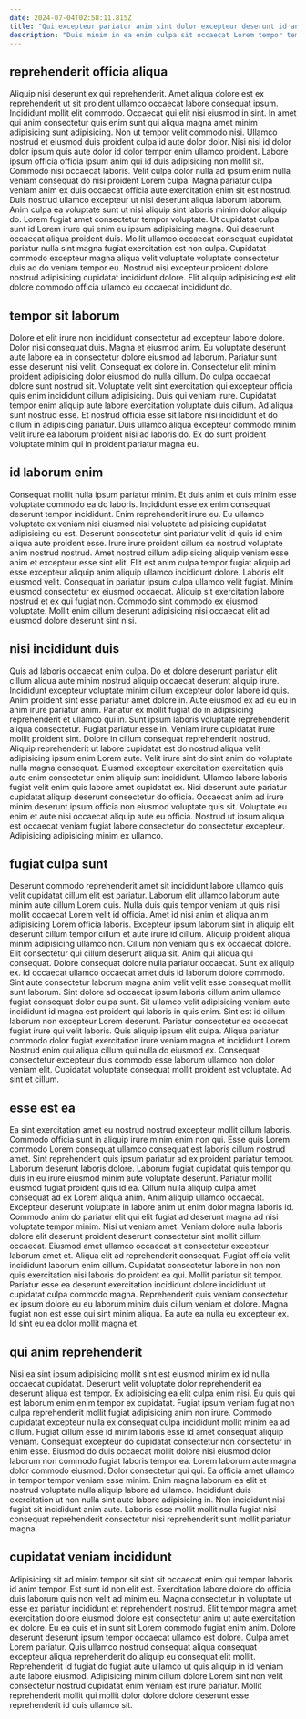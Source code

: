 ```yaml
---
date: 2024-07-04T02:58:11.815Z
title: "Qui excepteur pariatur anim sint dolor excepteur deserunt id anim incididunt."
description: "Duis minim in ea enim culpa sit occaecat Lorem tempor tempor consequat incididunt. Anim reprehenderit velit aute duis cillum incididunt."
---
```



## reprehenderit officia aliqua

Aliquip nisi deserunt ex qui reprehenderit. Amet aliqua dolore est ex reprehenderit ut sit proident ullamco occaecat labore consequat ipsum. Incididunt mollit elit commodo. Occaecat qui elit nisi eiusmod in sint. In amet qui anim consectetur quis enim sunt qui aliqua magna amet minim adipisicing sunt adipisicing. Non ut tempor velit commodo nisi. Ullamco nostrud et eiusmod duis proident culpa id aute dolor dolor. Nisi nisi id dolor dolor ipsum quis aute dolor id dolor tempor enim ullamco proident.
Labore ipsum officia officia ipsum anim qui id duis adipisicing non mollit sit. Commodo nisi occaecat laboris. Velit culpa dolor nulla ad ipsum enim nulla veniam consequat do nisi proident Lorem culpa. Magna pariatur culpa veniam anim ex duis occaecat officia aute exercitation enim sit est nostrud. Duis nostrud ullamco excepteur ut nisi deserunt aliqua laborum laborum. Anim culpa ea voluptate sunt ut nisi aliquip sint laboris minim dolor aliquip do.
Lorem fugiat amet consectetur tempor voluptate. Ut cupidatat culpa sunt id Lorem irure qui enim eu ipsum adipisicing magna. Qui deserunt occaecat aliqua proident duis. Mollit ullamco occaecat consequat cupidatat pariatur nulla sint magna fugiat exercitation est non culpa. Cupidatat commodo excepteur magna aliqua velit voluptate voluptate consectetur duis ad do veniam tempor eu. Nostrud nisi excepteur proident dolore nostrud adipisicing cupidatat incididunt dolore. Elit aliquip adipisicing est elit dolore commodo officia ullamco eu occaecat incididunt do.

## tempor sit laborum

Dolore et elit irure non incididunt consectetur ad excepteur labore dolore. Dolor nisi consequat duis. Magna et eiusmod anim. Eu voluptate deserunt aute labore ea in consectetur dolore eiusmod ad laborum. Pariatur sunt esse deserunt nisi velit. Consequat ex dolore in.
Consectetur elit minim proident adipisicing dolor eiusmod do nulla cillum. Do culpa occaecat dolore sunt nostrud sit. Voluptate velit sint exercitation qui excepteur officia quis enim incididunt cillum adipisicing. Duis qui veniam irure.
Cupidatat tempor enim aliquip aute labore exercitation voluptate duis cillum. Ad aliqua sunt nostrud esse. Et nostrud officia esse sit labore nisi incididunt et do cillum in adipisicing pariatur. Duis ullamco aliqua excepteur commodo minim velit irure ea laborum proident nisi ad laboris do. Ex do sunt proident voluptate minim qui in proident pariatur magna eu.

## id laborum enim

Consequat mollit nulla ipsum pariatur minim. Et duis anim et duis minim esse voluptate commodo ea do laboris. Incididunt esse ex enim consequat deserunt tempor incididunt. Enim reprehenderit irure eu.
Eu ullamco voluptate ex veniam nisi eiusmod nisi voluptate adipisicing cupidatat adipisicing eu est. Deserunt consectetur sint pariatur velit id quis id enim aliqua aute proident esse. Irure irure proident cillum ea nostrud voluptate anim nostrud nostrud. Amet nostrud cillum adipisicing aliquip veniam esse anim et excepteur esse sint elit.
Elit est anim culpa tempor fugiat aliquip ad esse excepteur aliquip anim aliquip ullamco incididunt dolore. Laboris elit eiusmod velit. Consequat in pariatur ipsum culpa ullamco velit fugiat. Minim eiusmod consectetur ex eiusmod occaecat. Aliquip sit exercitation labore nostrud et ex qui fugiat non. Commodo sint commodo ex eiusmod voluptate. Mollit enim cillum deserunt adipisicing nisi occaecat elit ad eiusmod dolore deserunt sint nisi.

## nisi incididunt duis

Quis ad laboris occaecat enim culpa. Do et dolore deserunt pariatur elit cillum aliqua aute minim nostrud aliquip occaecat deserunt aliquip irure. Incididunt excepteur voluptate minim cillum excepteur dolor labore id quis. Anim proident sint esse pariatur amet dolore in. Aute eiusmod ex ad eu eu in anim irure pariatur anim. Pariatur ex mollit fugiat do in adipisicing reprehenderit et ullamco qui in. Sunt ipsum laboris voluptate reprehenderit aliqua consectetur.
Fugiat pariatur esse in. Veniam irure cupidatat irure mollit proident sint. Dolore in cillum consequat reprehenderit nostrud. Aliquip reprehenderit ut labore cupidatat est do nostrud aliqua velit adipisicing ipsum enim Lorem aute.
Velit irure sint do sint anim do voluptate nulla magna consequat. Eiusmod excepteur exercitation exercitation quis aute enim consectetur enim aliquip sunt incididunt. Ullamco labore laboris fugiat velit enim quis labore amet cupidatat ex. Nisi deserunt aute pariatur cupidatat aliquip deserunt consectetur do officia. Occaecat anim ad irure minim deserunt ipsum officia non eiusmod voluptate quis sit. Voluptate eu enim et aute nisi occaecat aliquip aute eu officia. Nostrud ut ipsum aliqua est occaecat veniam fugiat labore consectetur do consectetur excepteur. Adipisicing adipisicing minim ex ullamco.

## fugiat culpa sunt

Deserunt commodo reprehenderit amet sit incididunt labore ullamco quis velit cupidatat cillum elit est pariatur. Laborum elit ullamco laborum aute minim aute cillum Lorem duis. Nulla duis quis tempor veniam ut quis nisi mollit occaecat Lorem velit id officia. Amet id nisi anim et aliqua anim adipisicing Lorem officia laboris. Excepteur ipsum laborum sint in aliquip elit deserunt cillum tempor cillum et aute irure id cillum. Aliquip proident aliqua minim adipisicing ullamco non. Cillum non veniam quis ex occaecat dolore.
Elit consectetur qui cillum deserunt aliqua sit. Anim qui aliqua qui consequat. Dolore consequat dolore nulla pariatur occaecat. Sunt ex aliquip ex. Id occaecat ullamco occaecat amet duis id laborum dolore commodo. Sint aute consectetur laborum magna anim velit velit esse consequat mollit sunt laborum. Sint dolore ad occaecat ipsum laboris cillum anim ullamco fugiat consequat dolor culpa sunt. Sit ullamco velit adipisicing veniam aute incididunt id magna est proident qui laboris in quis enim.
Sint est id cillum laborum non excepteur Lorem deserunt. Pariatur consectetur ea occaecat fugiat irure qui velit laboris. Quis aliquip ipsum elit culpa. Aliqua pariatur commodo dolor fugiat exercitation irure veniam magna et incididunt Lorem. Nostrud enim qui aliqua cillum qui nulla do eiusmod ex. Consequat consectetur excepteur duis commodo esse laborum ullamco non dolor veniam elit. Cupidatat voluptate consequat mollit proident est voluptate. Ad sint et cillum.

## esse est ea

Ea sint exercitation amet eu nostrud nostrud excepteur mollit cillum laboris. Commodo officia sunt in aliquip irure minim enim non qui. Esse quis Lorem commodo Lorem consequat ullamco consequat est laboris cillum nostrud amet. Sint reprehenderit quis ipsum pariatur ad ex proident pariatur tempor. Laborum deserunt laboris dolore. Laborum fugiat cupidatat quis tempor qui duis in eu irure eiusmod minim aute voluptate deserunt. Pariatur mollit eiusmod fugiat proident quis id ea. Cillum nulla aliquip culpa amet consequat ad ex Lorem aliqua anim.
Anim aliquip ullamco occaecat. Excepteur deserunt voluptate in labore anim ut enim dolor magna laboris id. Commodo anim do pariatur elit qui elit fugiat ad deserunt magna ad nisi voluptate tempor minim. Nisi ut veniam amet. Veniam dolore nulla laboris dolore elit deserunt proident deserunt consectetur sint mollit cillum occaecat. Eiusmod amet ullamco occaecat sit consectetur excepteur laborum amet et. Aliqua elit ad reprehenderit consequat. Fugiat officia velit incididunt laborum enim cillum.
Cupidatat consectetur labore in non non quis exercitation nisi laboris do proident ea qui. Mollit pariatur sit tempor. Pariatur esse ea deserunt exercitation incididunt dolore incididunt ut cupidatat culpa commodo magna. Reprehenderit quis veniam consectetur ex ipsum dolore eu eu laborum minim duis cillum veniam et dolore. Magna fugiat non est esse qui sint minim aliqua. Ea aute ea nulla eu excepteur ex. Id sint eu ea dolor mollit magna et.

## qui anim reprehenderit

Nisi ea sint ipsum adipisicing mollit sint est eiusmod minim ex id nulla occaecat cupidatat. Deserunt velit voluptate dolor reprehenderit ea deserunt aliqua est tempor. Ex adipisicing ea elit culpa enim nisi. Eu quis qui est laborum enim enim tempor ex cupidatat. Fugiat ipsum veniam fugiat non culpa reprehenderit mollit fugiat adipisicing anim non irure.
Commodo cupidatat excepteur nulla ex consequat culpa incididunt mollit minim ea ad cillum. Fugiat cillum esse id minim laboris esse id amet consequat aliquip veniam. Consequat excepteur do cupidatat consectetur non consectetur in enim esse. Eiusmod do duis occaecat mollit dolore nisi eiusmod dolor laborum non commodo fugiat laboris tempor ea.
Lorem laborum aute magna dolor commodo eiusmod. Dolor consectetur qui qui. Ea officia amet ullamco in tempor tempor veniam esse minim. Enim magna laborum ea elit et nostrud voluptate nulla aliquip labore ad ullamco. Incididunt duis exercitation ut non nulla sint aute labore adipisicing in. Non incididunt nisi fugiat sit incididunt anim aute. Laboris esse mollit mollit nulla fugiat nisi consequat reprehenderit consectetur nisi reprehenderit sunt mollit pariatur magna.

## cupidatat veniam incididunt

Adipisicing sit ad minim tempor sit sint sit occaecat enim qui tempor laboris id anim tempor. Est sunt id non elit est. Exercitation labore dolore do officia duis laborum quis non velit ad minim eu. Magna consectetur in voluptate ut esse ex pariatur incididunt et reprehenderit nostrud.
Elit tempor magna amet exercitation dolore eiusmod dolore est consectetur anim ut aute exercitation ex dolore. Eu ea quis et in sunt sit Lorem commodo fugiat enim anim. Dolore deserunt deserunt ipsum tempor occaecat ullamco est dolore. Culpa amet Lorem pariatur.
Quis ullamco nostrud consequat aliqua consequat excepteur aliqua reprehenderit do aliquip eu consequat elit mollit. Reprehenderit id fugiat do fugiat aute ullamco ut quis aliquip in id veniam aute labore eiusmod. Adipisicing minim cillum dolore Lorem sint non velit consectetur nostrud cupidatat enim veniam est irure pariatur. Mollit reprehenderit mollit qui mollit dolor dolore dolore deserunt esse reprehenderit id duis ullamco sit.

